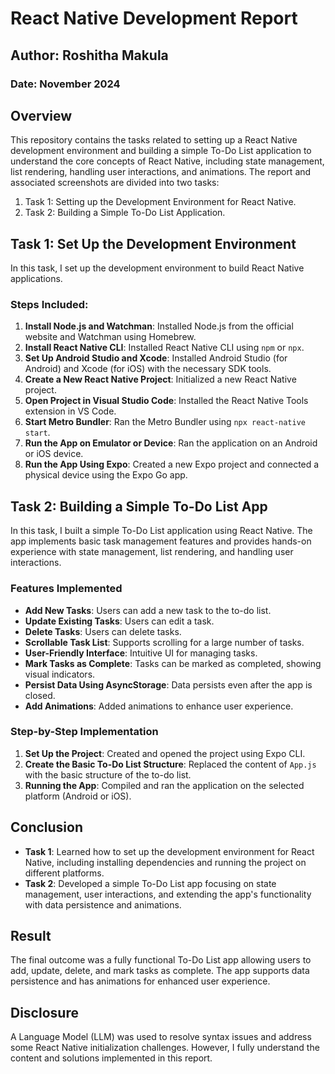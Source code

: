 ﻿# React Native Development Report

## Author: Roshitha Makula

### Date: November 2024

## Overview
This repository contains the tasks related to setting up a React Native development environment and building a simple To-Do List application to understand the core concepts of React Native, including state management, list rendering, handling user interactions, and animations. The report and associated screenshots are divided into two tasks:

1. Task 1: Setting up the Development Environment for React Native.
2. Task 2: Building a Simple To-Do List Application.

## Task 1: Set Up the Development Environment
In this task, I set up the development environment to build React Native applications.

### Steps Included:
1. **Install Node.js and Watchman**: Installed Node.js from the official website and Watchman using Homebrew.
2. **Install React Native CLI**: Installed React Native CLI using `npm` or `npx`.
3. **Set Up Android Studio and Xcode**: Installed Android Studio (for Android) and Xcode (for iOS) with the necessary SDK tools.
4. **Create a New React Native Project**: Initialized a new React Native project.
5. **Open Project in Visual Studio Code**: Installed the React Native Tools extension in VS Code.
6. **Start Metro Bundler**: Ran the Metro Bundler using `npx react-native start`.
7. **Run the App on Emulator or Device**: Ran the application on an Android or iOS device.
8. **Run the App Using Expo**: Created a new Expo project and connected a physical device using the Expo Go app.

## Task 2: Building a Simple To-Do List App
In this task, I built a simple To-Do List application using React Native. The app implements basic task management features and provides hands-on experience with state management, list rendering, and handling user interactions.

### Features Implemented
- **Add New Tasks**: Users can add a new task to the to-do list.
- **Update Existing Tasks**: Users can edit a task.
- **Delete Tasks**: Users can delete tasks.
- **Scrollable Task List**: Supports scrolling for a large number of tasks.
- **User-Friendly Interface**: Intuitive UI for managing tasks.
- **Mark Tasks as Complete**: Tasks can be marked as completed, showing visual indicators.
- **Persist Data Using AsyncStorage**: Data persists even after the app is closed.
- **Add Animations**: Added animations to enhance user experience.

### Step-by-Step Implementation
1. **Set Up the Project**: Created and opened the project using Expo CLI.
2. **Create the Basic To-Do List Structure**: Replaced the content of `App.js` with the basic structure of the to-do list.
3. **Running the App**: Compiled and ran the application on the selected platform (Android or iOS).

## Conclusion
- **Task 1**: Learned how to set up the development environment for React Native, including installing dependencies and running the project on different platforms.
- **Task 2**: Developed a simple To-Do List app focusing on state management, user interactions, and extending the app's functionality with data persistence and animations.

## Result
The final outcome was a fully functional To-Do List app allowing users to add, update, delete, and mark tasks as complete. The app supports data persistence and has animations for enhanced user experience.

## Disclosure
A Language Model (LLM) was used to resolve syntax issues and address some React Native initialization challenges. However, I fully understand the content and solutions implemented in this report.
